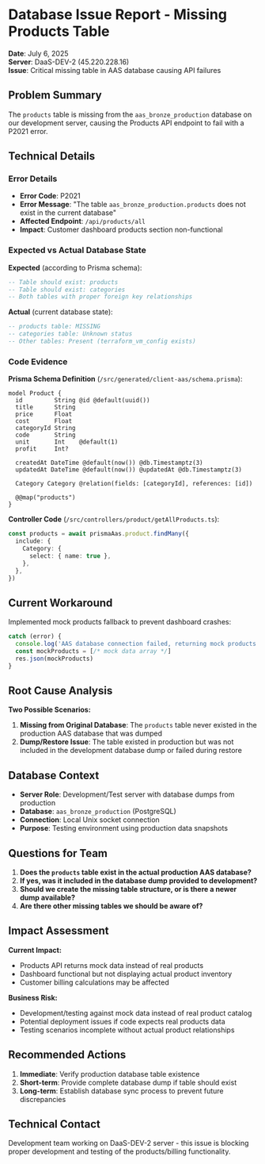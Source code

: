 # Database Issue Report - Missing Products Table

**Date**: July 6, 2025  
**Server**: DaaS-DEV-2 (45.220.228.16)  
**Issue**: Critical missing table in AAS database causing API failures

## Problem Summary

The `products` table is missing from the `aas_bronze_production` database on our development server, causing the Products API endpoint to fail with a P2021 error.

## Technical Details

### Error Details
- **Error Code**: P2021 
- **Error Message**: "The table `aas_bronze_production.products` does not exist in the current database"
- **Affected Endpoint**: `/api/products/all`
- **Impact**: Customer dashboard products section non-functional

### Expected vs Actual Database State

**Expected** (according to Prisma schema):
```sql
-- Table should exist: products
-- Table should exist: categories  
-- Both tables with proper foreign key relationships
```

**Actual** (current database state):
```sql
-- products table: MISSING
-- categories table: Unknown status
-- Other tables: Present (terraform_vm_config exists)
```

### Code Evidence

**Prisma Schema Definition** (`/src/generated/client-aas/schema.prisma`):
```prisma
model Product {
  id         String @id @default(uuid())
  title      String
  price      Float
  cost       Float
  categoryId String
  code       String
  unit       Int    @default(1)
  profit     Int?
  
  createdAt DateTime @default(now()) @db.Timestamptz(3)
  updatedAt DateTime @default(now()) @updatedAt @db.Timestamptz(3)
  
  Category Category @relation(fields: [categoryId], references: [id])
  
  @@map("products")
}
```

**Controller Code** (`/src/controllers/product/getAllProducts.ts`):
```typescript
const products = await prismaAas.product.findMany({
  include: {
    Category: {
      select: { name: true },
    },
  },
})
```

## Current Workaround

Implemented mock products fallback to prevent dashboard crashes:
```typescript
catch (error) {
  console.log('AAS database connection failed, returning mock products data:', error.message)
  const mockProducts = [/* mock data array */]
  res.json(mockProducts)
}
```

## Root Cause Analysis

**Two Possible Scenarios:**

1. **Missing from Original Database**: The `products` table never existed in the production AAS database that was dumped
2. **Dump/Restore Issue**: The table existed in production but was not included in the development database dump or failed during restore

## Database Context

- **Server Role**: Development/Test server with database dumps from production
- **Database**: `aas_bronze_production` (PostgreSQL)
- **Connection**: Local Unix socket connection
- **Purpose**: Testing environment using production data snapshots

## Questions for Team

1. **Does the `products` table exist in the actual production AAS database?**
2. **If yes, was it included in the database dump provided to development?**
3. **Should we create the missing table structure, or is there a newer dump available?**
4. **Are there other missing tables we should be aware of?**

## Impact Assessment

**Current Impact:**
- Products API returns mock data instead of real products
- Dashboard functional but not displaying actual product inventory
- Customer billing calculations may be affected

**Business Risk:**
- Development/testing against mock data instead of real product catalog
- Potential deployment issues if code expects real products data
- Testing scenarios incomplete without actual product relationships

## Recommended Actions

1. **Immediate**: Verify production database table existence
2. **Short-term**: Provide complete database dump if table should exist
3. **Long-term**: Establish database sync process to prevent future discrepancies

## Technical Contact

Development team working on DaaS-DEV-2 server - this issue is blocking proper development and testing of the products/billing functionality.